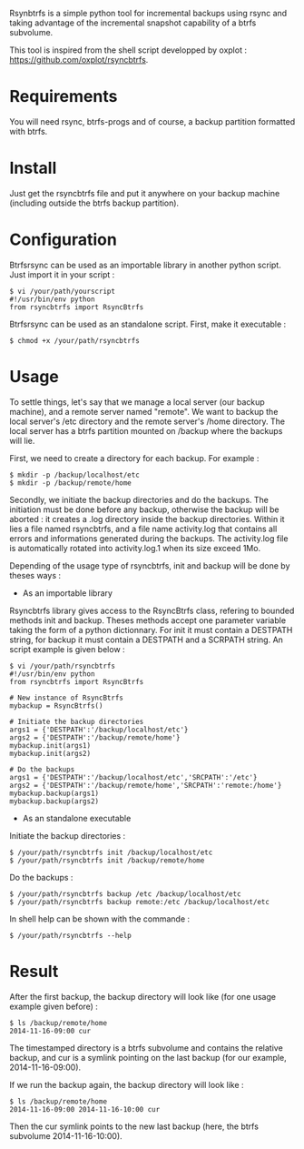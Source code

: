 Rsynbtrfs is a simple python tool for incremental backups using rsync and taking advantage of the incremental snapshot capability of a btrfs subvolume.

This tool is inspired from the shell script developped by oxplot : https://github.com/oxplot/rsyncbtrfs.

Requirements
============

You will need rsync, btrfs-progs and of course, a backup partition formatted with btrfs.

Install
=======

Just get the rsyncbtrfs file and put it anywhere on your backup machine (including outside the btrfs backup partition).

Configuration
=============

Btrfsrsync can be used as an importable library in another python script. Just import it in your script :

    $ vi /your/path/yourscript
    #!/usr/bin/env python
    from rsyncbtrfs import RsyncBtrfs

Btrfsrsync can be used as an standalone script. First, make it executable :

    $ chmod +x /your/path/rsyncbtrfs

Usage
=====

To settle things, let's say that we manage a local server (our backup machine), and a remote server named "remote". We want to backup the local server's /etc directory and the remote server's /home directory. The local server has a btrfs partition mounted on /backup where the backups will lie.

First, we need to create a directory for each backup. For example :

    $ mkdir -p /backup/localhost/etc
    $ mkdir -p /backup/remote/home

Secondly, we initiate the backup directories and do the backups. The initiation must be done before any backup, otherwise the backup will be aborted : it creates a .log directory inside the backup directories. Within it lies a file named rsyncbtrfs, and a file name activity.log that contains all errors and informations generated during the backups. The activity.log file is automatically rotated into activity.log.1 when its size exceed 1Mo.

Depending of the usage type of rsyncbtrfs, init and backup will be done by theses ways :

* As an importable library

Rsyncbtrfs library gives access to the RsyncBtrfs class, refering to bounded methods init and backup. Theses methods accept one parameter variable taking the form of a python dictionnary. For init it must contain a DESTPATH string, for backup it must contain a DESTPATH and a SCRPATH string. An script example is given below :

    $ vi /your/path/rsyncbtrfs
    #!/usr/bin/env python
    from rsyncbtrfs import RsyncBtrfs

    # New instance of RsyncBtrfs
    mybackup = RsyncBtrfs()

    # Initiate the backup directories
    args1 = {'DESTPATH':'/backup/localhost/etc'}
    args2 = {'DESTPATH':'/backup/remote/home'}
    mybackup.init(args1)
    mybackup.init(args2)

    # Do the backups
    args1 = {'DESTPATH':'/backup/localhost/etc','SRCPATH':'/etc'}
    args2 = {'DESTPATH':'/backup/remote/home','SRCPATH':'remote:/home'}
    mybackup.backup(args1)
    mybackup.backup(args2)

* As an standalone executable

Initiate the backup directories :

    $ /your/path/rsyncbtrfs init /backup/localhost/etc
    $ /your/path/rsyncbtrfs init /backup/remote/home

Do the backups :

    $ /your/path/rsyncbtrfs backup /etc /backup/localhost/etc
    $ /your/path/rsyncbtrfs backup remote:/etc /backup/localhost/etc

In shell help can be shown with the commande :

    $ /your/path/rsyncbtrfs --help

Result
======

After the first backup, the backup directory will look like (for one usage example given before) :

    $ ls /backup/remote/home
    2014-11-16-09:00 cur

The timestamped directory is a btrfs subvolume and contains the relative backup, and cur is a symlink pointing on the last backup (for our example, 2014-11-16-09:00).

If we run the backup again, the backup directory will look like :

    $ ls /backup/remote/home
    2014-11-16-09:00 2014-11-16-10:00 cur

Then the cur symlink points to the new last backup (here, the btrfs subvolume 2014-11-16-10:00).
